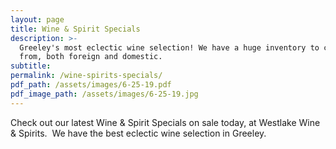 ```yaml
---
layout: page
title: Wine & Spirit Specials
description: >-
  Greeley's most eclectic wine selection! We have a huge inventory to choose
  from, both foreign and domestic.
subtitle:
permalink: /wine-spirits-specials/
pdf_path: /assets/images/6-25-19.pdf
pdf_image_path: /assets/images/6-25-19.jpg
---
```


Check out our latest Wine & Spirit Specials on sale today, at Westlake Wine & Spirits. &nbsp;We have the best eclectic wine selection in Greeley.